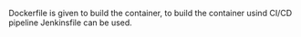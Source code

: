Dockerfile is given to build the container, to build the container usind CI/CD pipeline Jenkinsfile can be used. 
